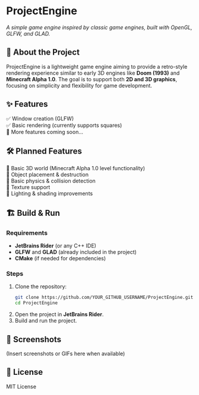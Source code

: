 # ProjectEngine  
*A simple game engine inspired by classic game engines, built with OpenGL, GLFW, and GLAD.*  

## 🚀 About the Project  
ProjectEngine is a lightweight game engine aiming to provide a retro-style rendering experience similar to early 3D engines like **Doom (1993)** and **Minecraft Alpha 1.0**. The goal is to support both **2D and 3D graphics**, focusing on simplicity and flexibility for game development.  

## ✨ Features  
✅ Window creation (GLFW)  
✅ Basic rendering (currently supports squares)  
🔄 More features coming soon...  

## 🛠️ Planned Features  
🔹 Basic 3D world (Minecraft Alpha 1.0 level functionality)  
🔹 Object placement & destruction  
🔹 Basic physics & collision detection  
🔹 Texture support  
🔹 Lighting & shading improvements  

## 🏗️ Build & Run  
### Requirements  
- **JetBrains Rider** (or any C++ IDE)  
- **GLFW** and **GLAD** (already included in the project)  
- **CMake** (if needed for dependencies)  

### Steps  
1. Clone the repository:  
   ```sh
   git clone https://github.com/YOUR_GITHUB_USERNAME/ProjectEngine.git
   cd ProjectEngine
   ```
2. Open the project in **JetBrains Rider**.  
3. Build and run the project.  

## 📸 Screenshots  
(Insert screenshots or GIFs here when available)  

## 📜 License  
MIT License
